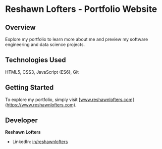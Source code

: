 # Reshawn Lofters - Portfolio Website

## Overview
Explore my portfolio to learn more about me and preview my software engineering and data science projects.

## Technologies Used
HTML5, CSS3, JavaScript (ES6), Git

## Getting Started
To explore my portfolio, simply visit [www.reshawnlofters.com](https://www.reshawnlofters.com).

## Developer
**Reshawn Lofters**
- LinkedIn: [in/reshawnlofters](https://www.linkedin.com/in/reshawnlofters/)
